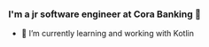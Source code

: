 ### I'm a jr software engineer at Cora Banking 👋

<!--
**Pedroajs/Pedroajs** is a ✨ _special_ ✨ repository because its `README.md` (this file) appears on your GitHub profile.-->

- 🌱 I’m currently learning and working with Kotlin
